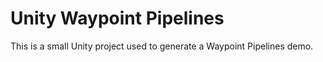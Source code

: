 # Unity Waypoint Pipelines

This is a small Unity project used to generate a Waypoint Pipelines demo.
